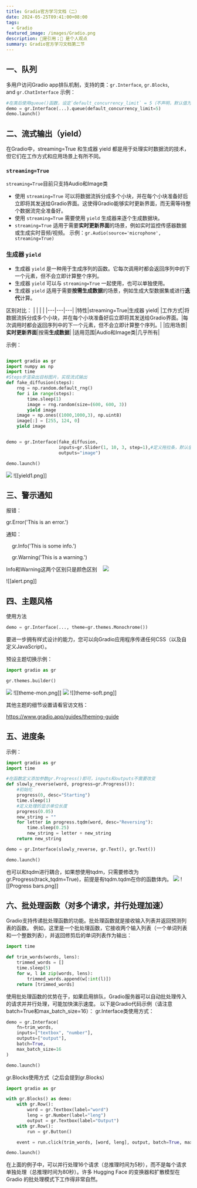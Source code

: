 ```yaml
---
title: Gradio官方学习文档（二）
date: 2024-05-25T09:41:00+08:00
tags:
  - Gradio
featured_image: /images/Gradio.png
description: 📌是引用；💭 是个人观点
summary: Gradio官方学习文档第二节
---
```

## 一、队列

多用户访问Gradio app排队机制，支持的类：`gr.Interface`, `gr.Blocks`, and `gr.ChatInterface`
示例：
```python
#在类后使用queue()函数，设定`default_concurrency_limit` = 5（不声明，默认值为1）
demo = gr.Interface(...).queue(default_concurrency_limit=5)
demo.launch()
```

## 二、流式输出（yield）
在Gradio中，streaming=True 和生成器 yield 都是用于处理实时数据流的技术，但它们在工作方式和应用场景上有所不同。

### `streaming=True`
`streaming=True`目前只支持Audio和Image类
- 使用 `streaming=True` 可以将数据流拆分成多个小块，并在每个小块准备好后立即将其发送给Gradio界面。这使得Gradio能够实时更新界面，而无需等待整个数据流完全准备好。
- 使用 `streaming=True` 需要使用 `yield` 生成器来逐个生成数据块。
- `streaming=True` 适用于需要**实时更新界面**的场景，例如实时监控传感器数据或生成实时音频/视频。
示例：`gr.Audio(source='microphone', streaming=True)`

### **生成器 `yield`**

- 生成器 `yield` 是一种用于生成序列的函数。它每次调用时都会返回序列中的下一个元素，但不会立即计算整个序列。
- 生成器 `yield` 可以与 `streaming=True` 一起使用，也可以单独使用。
- 生成器 `yield` 适用于需要**按需生成数据**的场景，例如生成大型数据集或进行**迭代**计算。

区别对比：
|   |   |   |
|---|---|---|
|特性|streaming=True|生成器 yield|
|工作方式|将数据流拆分成多个小块，并在每个小块准备好后立即将其发送给Gradio界面。|每次调用时都会返回序列中的下一个元素，但不会立即计算整个序列。|
|应用场景|**实时更新界面**|按需**生成数据**|
|适用范围|Audio和Image类|几乎所有|

示例：
```python

import gradio as gr
import numpy as np
import time
#Steps步渲染出目标图片，实现流式输出
def fake_diffusion(steps):
    rng = np.random.default_rng()
    for i in range(steps):
        time.sleep(1)
        image = rng.random(size=(600, 600, 3))
        yield image
    image = np.ones((1000,1000,3), np.uint8)
    image[:] = [255, 124, 0]
    yield image


demo = gr.Interface(fake_diffusion,
                    inputs=gr.Slider(1, 10, 3, step=1),#定义拖拉条，默认值为3，拖拉单位为1
                    outputs="image")

demo.launch()

```

![](/images/yield1.png)
![[yield1.png]]
## 三、警示通知
报错：

gr.Error('This is an error.')    

通知：

    gr.Info('This is some info.')

    gr.Warning('This is a warning.')
    



   Info和Warning这两个区别只是颜色区别
   ![](/images/alert.png)

![[alert.png]]

## 四、主题风格
使用方法
```python
demo = gr.Interface(..., theme=gr.themes.Monochrome())
```

要进一步拥有样式设计的能力，您可以向Gradio应用程序传递任何CSS（以及自定义JavaScript）。

预设主题切换示例：
```python
import gradio as gr

gr.themes.builder()
```
![](/images/theme-mon.png)
![[theme-mon.png]]
![](/images/theme-soft.png)
![[theme-soft.png]]

其他主题的细节设置请看官访文档：

https://www.gradio.app/guides/theming-guide

## 五、进度条

示例：
```python
import gradio as gr
import time

#在函数定义添加参数gr.Progress()即可，inputs和outputs不需要改变
def slowly_reverse(word, progress=gr.Progress()):
    #初始化
    progress(0, desc="Starting")
    time.sleep(1)
    #定义处理的显示单位长度
    progress(0.05)
    new_string = ""
    for letter in progress.tqdm(word, desc="Reversing"):
        time.sleep(0.25)
        new_string = letter + new_string
    return new_string

demo = gr.Interface(slowly_reverse, gr.Text(), gr.Text())

demo.launch()

```
也可以和tqdm进行耦合，如果想使用tqdm，只需要修改为gr.Progress(track_tqdm=True)，前提是有tqdm.tqdm在你的函数体内。
![](/images/Progress-bars.png)
![[Progress bars.png]]

## 六、批处理函数（对多个请求，并行处理加速）
Gradio支持传递批处理函数的功能。批处理函数就是接收输入列表并返回预测列表的函数。
例如，这里是一个批处理函数，它接收两个输入列表（一个单词列表和一个整数列表），并返回修剪后的单词列表作为输出：
```python
import time

def trim_words(words, lens):
    trimmed_words = []
    time.sleep(5)
    for w, l in zip(words, lens):
        trimmed_words.append(w[:int(l)])
    return [trimmed_words]
```
使用批处理函数的优势在于，如果启用排队，Gradio服务器可以自动批处理传入的请求并并行处理，可能加快演示速度。
以下是Gradio代码示例（请注意batch=True和max_batch_size=16）：
gr.Interface类使用方式：
```python
demo = gr.Interface(
    fn=trim_words, 
    inputs=["textbox", "number"], 
    outputs=["output"],
    batch=True, 
    max_batch_size=16
)

demo.launch()
```
gr.Blocks使用方式（之后会提到gr.Blocks）
```python
import gradio as gr

with gr.Blocks() as demo:
    with gr.Row():
        word = gr.Textbox(label="word")
        leng = gr.Number(label="leng")
        output = gr.Textbox(label="Output")
    with gr.Row():
        run = gr.Button()

    event = run.click(trim_words, [word, leng], output, batch=True, max_batch_size=16)

demo.launch()
```

在上面的例子中，可以并行处理16个请求（总推理时间为5秒），而不是每个请求单独处理（总推理时间为80秒）。许多 Hugging Face 的变换器和扩散模型在 Gradio 的批处理模式下工作得非常自然。